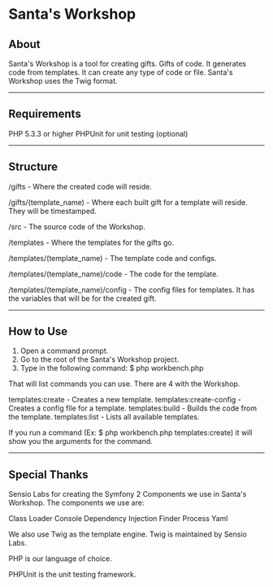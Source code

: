 
Santa's Workshop
================

About
-----
Santa's Workshop is a tool for creating gifts. Gifts of code. It generates
code from templates. It can create any type of code or file. Santa's
Workshop uses the Twig format.

---------------------------------------------------------------------------
Requirements
------------
PHP 5.3.3 or higher
PHPUnit for unit testing (optional)

---------------------------------------------------------------------------
Structure
---------
/gifts - Where the created code will reside.

/gifts/(template_name) - Where each built gift for a template will reside.
They will be timestamped.

/src - The source code of the Workshop.

/templates - Where the templates for the gifts go.

/templates/(template_name) - The template code and configs.

/templates/(template_name)/code - The code for the template.

/templates/(template_name)/config - The config files for templates. It has
the variables that will be for the created gift.

---------------------------------------------------------------------------
How to Use
----------
1. Open a command prompt.
2. Go to the root of the Santa's Workshop project.
3. Type in the following command: $ php workbench.php

That will list commands you can use. There are 4 with the Workshop.

templates:create            - Creates a new template.
templates:create-config     - Creates a config file for a template.
templates:build             - Builds the code from the template.
templates:list              - Lists all available templates.

If you run a command (Ex: $ php workbench.php templates:create) it will
show you the arguments for the command.

---------------------------------------------------------------------------
Special Thanks
--------------
Sensio Labs for creating the Symfony 2 Components we use in Santa's
Workshop. The components we use are:

Class Loader
Console
Dependency Injection
Finder
Process
Yaml

We also use Twig as the template engine. Twig is maintained by Sensio Labs.

PHP is our language of choice.

PHPUnit is the unit testing framework.

